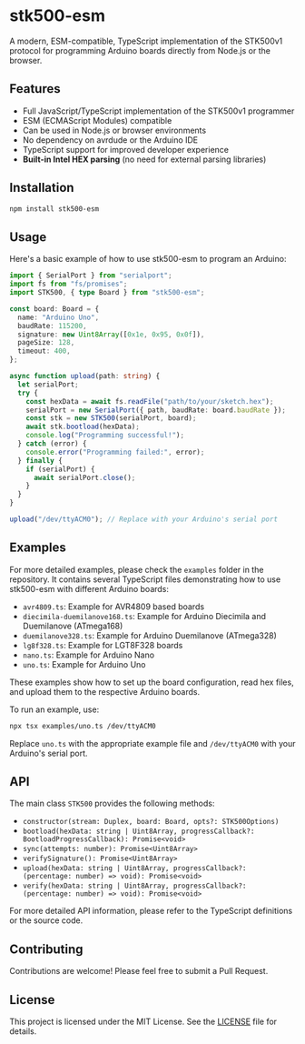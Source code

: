 # stk500-esm

A modern, ESM-compatible, TypeScript implementation of the STK500v1 protocol for programming Arduino boards directly from Node.js or the browser.

## Features

- Full JavaScript/TypeScript implementation of the STK500v1 programmer
- ESM (ECMAScript Modules) compatible
- Can be used in Node.js or browser environments
- No dependency on avrdude or the Arduino IDE
- TypeScript support for improved developer experience
- **Built-in Intel HEX parsing** (no need for external parsing libraries)

## Installation

```bash
npm install stk500-esm
```

## Usage

Here's a basic example of how to use stk500-esm to program an Arduino:

```typescript
import { SerialPort } from "serialport";
import fs from "fs/promises";
import STK500, { type Board } from "stk500-esm";

const board: Board = {
  name: "Arduino Uno",
  baudRate: 115200,
  signature: new Uint8Array([0x1e, 0x95, 0x0f]),
  pageSize: 128,
  timeout: 400,
};

async function upload(path: string) {
  let serialPort;
  try {
    const hexData = await fs.readFile("path/to/your/sketch.hex");
    serialPort = new SerialPort({ path, baudRate: board.baudRate });
    const stk = new STK500(serialPort, board);
    await stk.bootload(hexData);
    console.log("Programming successful!");
  } catch (error) {
    console.error("Programming failed:", error);
  } finally {
    if (serialPort) {
      await serialPort.close();
    }
  }
}

upload("/dev/ttyACM0"); // Replace with your Arduino's serial port
```

## Examples

For more detailed examples, please check the `examples` folder in the repository. It contains several TypeScript files demonstrating how to use stk500-esm with different Arduino boards:

- `avr4809.ts`: Example for AVR4809 based boards
- `diecimila-duemilanove168.ts`: Example for Arduino Diecimila and Duemilanove (ATmega168)
- `duemilanove328.ts`: Example for Arduino Duemilanove (ATmega328)
- `lg8f328.ts`: Example for LGT8F328 boards
- `nano.ts`: Example for Arduino Nano
- `uno.ts`: Example for Arduino Uno

These examples show how to set up the board configuration, read hex files, and upload them to the respective Arduino boards.

To run an example, use:

```bash
npx tsx examples/uno.ts /dev/ttyACM0
```

Replace `uno.ts` with the appropriate example file and `/dev/ttyACM0` with your Arduino's serial port.

## API

The main class `STK500` provides the following methods:

- `constructor(stream: Duplex, board: Board, opts?: STK500Options)`
- `bootload(hexData: string | Uint8Array, progressCallback?: BootloadProgressCallback): Promise<void>`
- `sync(attempts: number): Promise<Uint8Array>`
- `verifySignature(): Promise<Uint8Array>`
- `upload(hexData: string | Uint8Array, progressCallback?: (percentage: number) => void): Promise<void>`
- `verify(hexData: string | Uint8Array, progressCallback?: (percentage: number) => void): Promise<void>`

For more detailed API information, please refer to the TypeScript definitions or the source code.

## Contributing

Contributions are welcome! Please feel free to submit a Pull Request.

## License

This project is licensed under the MIT License. See the [LICENSE](LICENSE) file for details.
